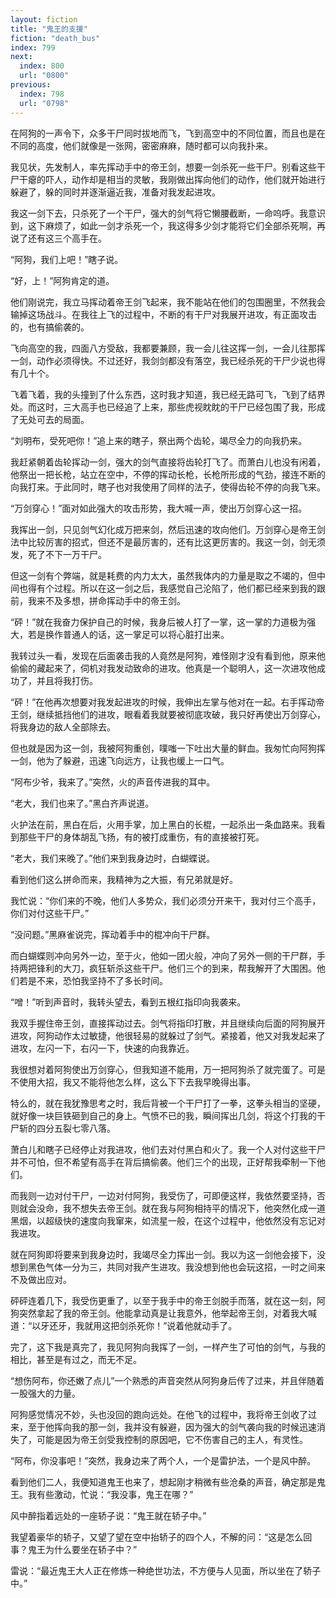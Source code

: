 ```yaml
---
layout: fiction
title: "鬼王的支援"
fiction: "death_bus"
index: 799
next:
  index: 800
  url: "0800"
previous:
  index: 798
  url: "0798"
---
```

在阿狗的一声令下，众多干尸同时拔地而飞，飞到高空中的不同位置，而且也是在不同的高度，他们就像是一张网，密密麻麻，随时都可以向我扑来。

我见状，先发制人，率先挥动手中的帝王剑，想要一剑杀死一些干尸。别看这些干尸干瘪的吓人，动作却是相当的灵敏，我刚做出挥向他们的动作，他们就开始进行躲避了，躲的同时并逐渐逼近我，准备对我发起进攻。

我这一剑下去，只杀死了一个干尸，强大的剑气将它懒腰截断，一命呜呼。我意识到，这下麻烦了，如此一剑才杀死一个，我这得多少剑才能将它们全部杀死啊，再说了还有这三个高手在。

“阿狗，我们上吧！”瞎子说。

“好，上！”阿狗肯定的道。

他们刚说完，我立马挥动着帝王剑飞起来，我不能站在他们的包围圈里，不然我会输掉这场战斗。在我往上飞的过程中，不断的有干尸对我展开进攻，有正面攻击的，也有搞偷袭的。

飞向高空的我，四面八方受敌，我都要兼顾，我一会儿往这挥一剑，一会儿往那挥一剑，动作必须得快。不过还好，我剑剑都没有落空，我已经杀死的干尸少说也得有几十个。

飞着飞着，我的头撞到了什么东西，这时我才知道，我已经无路可飞，飞到了结界处。而这时，三大高手也已经追了上来，那些虎视眈眈的干尸已经包围了我，形成了无处可去的局面。

“刘明布，受死吧你！”追上来的瞎子，祭出两个齿轮，竭尽全力的向我扔来。

我赶紧朝着齿轮挥动一剑，强大的剑气直接将齿轮打飞了。而萧白儿也没有闲着，他祭出一把长枪，站立在空中，不停的挥动长枪，长枪所形成的气劲，接连不断的向我打来。于此同时，瞎子也对我使用了同样的法子，使得齿轮不停的向我飞来。

“万剑穿心！”面对如此强大的攻击形势，我大喊一声，使出万剑穿心这一招。

我挥出一剑，只见剑气幻化成万把来剑，然后迅速的攻向他们。万剑穿心是帝王剑法中比较厉害的招式，但还不是最厉害的，还有比这更厉害的。我这一剑，剑无须发，死了不下一万干尸。

但这一剑有个弊端，就是耗费的内力太大，虽然我体内的力量是取之不竭的，但中间也得有个过程。所以在这一剑之后，我感觉自己沦陷了，他们都已经来到我的跟前，我来不及多想，拼命挥动手中的帝王剑。

“砰！”就在我奋力保护自己的时候，我身后被人打了一掌，这一掌的力道极为强大，若是换作普通人的话，这一掌足可以将心脏打出来。

我转过头一看，发现在后面袭击我的人竟然是阿狗，难怪刚才没有看到他，原来他偷偷的藏起来了，伺机对我发动致命的进攻。他真是一个聪明人，这一次进攻他成功了，并且将我打伤。

“砰！”在他再次想要对我发起进攻的时候，我伸出左掌与他对在一起。右手挥动帝王剑，继续抵挡他们的进攻，眼看着我就要被彻底攻破，我只好再使出万剑穿心，将我身边的敌人全部除去。

但也就是因为这一剑，我被阿狗重创，噗嗤一下吐出大量的鲜血。我匆忙向阿狗挥一剑，他为了躲避，迅速飞向远方，让我也缓上一口气。

“阿布少爷，我来了。”突然，火的声音传进我的耳中。

“老大，我们也来了。”黑白齐声说道。

火护法在前，黑白在后，火用手掌，加上黑白的长棍，一起杀出一条血路来。我看到那些干尸的身体胡乱飞扬，有的被打成重伤，有的直接被打死。

“老大，我们来晚了。”他们来到我身边时，白蝴蝶说。

看到他们这么拼命而来，我精神为之大振，有兄弟就是好。

我忙说：“你们来的不晚，他们人多势众，我们必须分开来干，我对付三个高手，你们对付这些干尸。”

“没问题。”黑麻雀说完，挥动着手中的棍冲向干尸群。

而白蝴蝶则冲向另外一边，至于火，他如一团火般，冲向了另外一侧的干尸群，手持两把锋利的大刀，疯狂斩杀这些干尸。他们三个的到来，帮我解开了大围困。他们若是不来，恐怕我坚持不了多长时间。

“噌！”听到声音时，我转头望去，看到五根红指印向我袭来。

我双手握住帝王剑，直接挥动过去。剑气将指印打散，并且继续向后面的阿狗展开进攻，阿狗动作太过敏捷，他很轻易的就躲过了剑气。紧接着，他又对我发起来了进攻，左闪一下，右闪一下，快速的向我靠近。

我很想对着阿狗使出万剑穿心，但我知道不能用，万一把阿狗杀了就完蛋了。可是不使用大招，我又不能将他怎么样，这么下下去我早晚得出事。

特么的，就在我犹豫思考之时，我后背被一个干尸打了一拳，这拳头相当的坚硬，就好像一块巨铁砸到自己的身上。气愤不已的我，瞬间挥出几剑，将这个打我的干尸斩的四分五裂七零八落。

萧白儿和瞎子已经停止对我进攻，他们去对付黑白和火了。我一个人对付这些干尸并不可怕，但不希望有高手在背后搞偷袭。他们三个的出现，正好帮我牵制一下他们。

而我则一边对付干尸，一边对付阿狗，我受伤了，可即便这样，我依然要坚持，否则就会没命，我不想失去帝王剑。就在我与阿狗相持平的情况下，他突然化成一道黑烟，以超级快的速度向我窜来，如流星一般，在这个过程中，他依然没有忘记对我进攻。

就在阿狗即将要来到我身边时，我竭尽全力挥出一剑。我以为这一剑他会接下，没想到黑色气体一分为三，共同对我产生进攻。我没想到他也会玩这招，一时之间来不及做出应对。

砰砰连着几下，我受伤更重了，以至于我手中的帝王剑脱手而落，就在这一刻，阿狗突然拿起了我的帝王剑。他能拿动真是让我意外，他举起帝王剑，对着我大喊道：“以牙还牙，我就用这把剑杀死你！”说着他就动手了。

完了，这下我是真完了，我见阿狗向我挥了一剑，一样产生了可怕的剑气，与我的相比，甚至是有过之，而无不足。

“想伤阿布，你还嫩了点儿”一个熟悉的声音突然从阿狗身后传了过来，并且伴随着一股强大的力量。

阿狗感觉情况不妙，头也没回的跑向远处。在他飞的过程中，我将帝王剑收了过来，至于他挥向我的那一剑，我并没有躲避，因为强大的剑气袭向我的时候迅速消失了，可能是因为帝王剑受我控制的原因吧，它不伤害自己的主人，有灵性。

“阿布，你没事吧！”突然，我身边来了两个人，一个是雷护法，一个是风中醉。

看到他们二人，我便知道鬼王也来了，想起刚才稍微有些沧桑的声音，确定那是鬼王。我有些激动，忙说：“我没事，鬼王在哪？”

风中醉指着远处的一座轿子说：“鬼王就在轿子中。”

我望着豪华的轿子，又望了望在空中抬轿子的四个人，不解的问：“这是怎么回事？鬼王为什么要坐在轿子中？”

雷说：“最近鬼王大人正在修炼一种绝世功法，不方便与人见面，所以坐在了轿子中。”